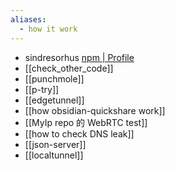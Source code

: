 ```yaml
---
aliases:
  - how it work
---
```



- sindresorhus [npm | Profile](https://www.npmjs.com/~sindresorhus)
- [[check_other_code]]
- [[punchmole]]
- [[p-try]]
- [[edgetunnel]]
- [[how obsidian-quickshare work]]
- [[MyIp repo 的 WebRTC test]]
- [[how to check DNS leak]]
- [[json-server]]
- [[localtunnel]]
